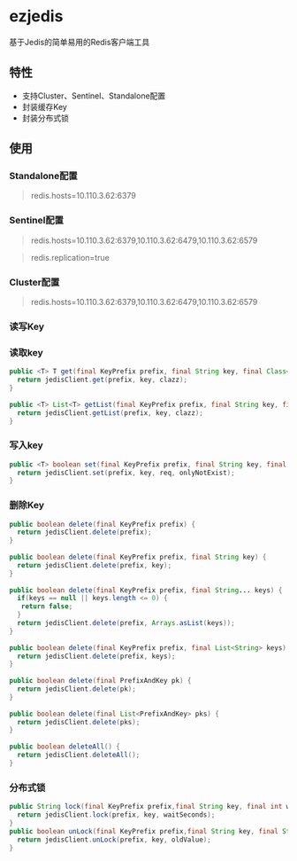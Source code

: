 # ezjedis
基于Jedis的简单易用的Redis客户端工具

## 特性
* 支持Cluster、Sentinel、Standalone配置
* 封装缓存Key
* 封装分布式锁

## 使用

### Standalone配置
> redis.hosts=10.110.3.62:6379

### Sentinel配置
>redis.hosts=10.110.3.62:6379,10.110.3.62:6479,10.110.3.62:6579

>redis.replication=true

### Cluster配置
>redis.hosts=10.110.3.62:6379,10.110.3.62:6479,10.110.3.62:6579

### 读写Key

### 读取key

```java
public <T> T get(final KeyPrefix prefix, final String key, final Class<T> clazz) {
  return jedisClient.get(prefix, key, clazz);
}
	
public <T> List<T> getList(final KeyPrefix prefix, final String key, final Class<T> clazz) {
  return jedisClient.getList(prefix, key, clazz);
}
```
### 写入key

```java
public <T> boolean set(final KeyPrefix prefix, final String key, final T req, final boolean onlyNotExist) {
  return jedisClient.set(prefix, key, req, onlyNotExist);
}
```

### 删除Key
```java
public boolean delete(final KeyPrefix prefix) {
  return jedisClient.delete(prefix);
}
	
public boolean delete(final KeyPrefix prefix, final String key) {
  return jedisClient.delete(prefix, key);
}
	
public boolean delete(final KeyPrefix prefix, final String... keys) {
  if(keys == null || keys.length <= 0) {
   return false;
  }
  return jedisClient.delete(prefix, Arrays.asList(keys));
}
	
public boolean delete(final KeyPrefix prefix, final List<String> keys) {
  return jedisClient.delete(prefix, keys);
}
	
public boolean delete(final PrefixAndKey pk) {
  return jedisClient.delete(pk);
}
	
public boolean delete(final List<PrefixAndKey> pks) {
  return jedisClient.delete(pks);
}
	
public boolean deleteAll() {
  return jedisClient.deleteAll();
}
```

### 分布式锁
```java
public String lock(final KeyPrefix prefix,final String key, final int waitSeconds) {
  return jedisClient.lock(prefix, key, waitSeconds);
}
public boolean unLock(final KeyPrefix prefix,final String key, final String oldValue) {
  return jedisClient.unLock(prefix, key, oldValue);
}
```
